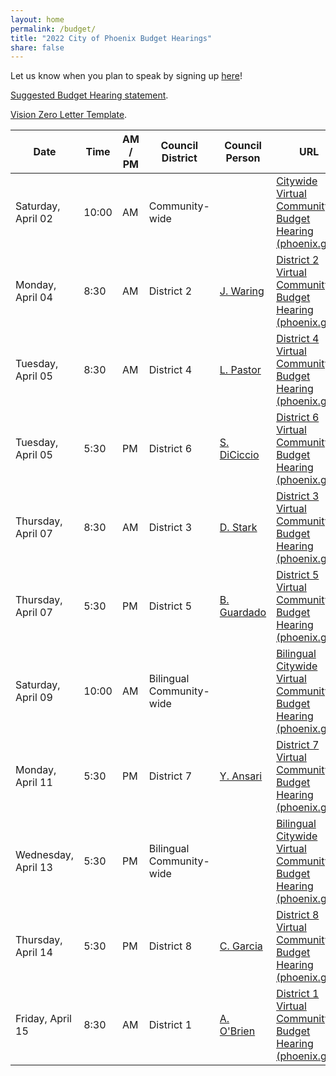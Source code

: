 ```yaml
---
layout: home
permalink: /budget/
title: "2022 City of Phoenix Budget Hearings"
share: false
---
```


Let us know when you plan to speak by signing up [here](https://psp.bike/budget-signup)!

[Suggested Budget Hearing statement](https://docs.google.com/document/d/1y5BgapgFjg5W887LNN4GyK-8MUgiNV0L/edit?usp=sharing&ouid=107533297864897469853&rtpof=true&sd=true).

[Vision Zero Letter Template](https://docs.google.com/document/d/1yssV84Lrab03IETjpSorD1HUeIjSvPtw/edit?usp=sharing&ouid=107533297864897469853&rtpof=true&sd=true).

| Date                | Time  | AM / PM | Council District         | Council Person                                | URL                                                                                                               |
| ------------------- | ----- | ------- | ------------------------ | --------------------------------------------- | ----------------------------------------------------------------------------------------------------------------- |
| Saturday, April 02  | 10:00 | AM      | Community-wide           |                                               | [Citywide Virtual Community Budget Hearing (phoenix.gov)](https://www.phoenix.gov/calendar/budget/4214)           |
| Monday, April 04    | 8:30  | AM      | District 2               | [J. Waring](mailto:council.district.2@phoenix.gov)   | [District 2 Virtual Community Budget Hearing (phoenix.gov)](https://www.phoenix.gov/calendar/budget/4215)         |
| Tuesday, April 05   | 8:30  | AM      | District 4               | [L. Pastor](mailto:council.district.4@phoenix.gov)   | [District 4 Virtual Community Budget Hearing (phoenix.gov)](https://www.phoenix.gov/calendar/budget/4216)         |
| Tuesday, April 05   | 5:30  | PM      | District 6               | [S. DiCiccio](mailto:council.district.6@phoenix.gov) | [District 6 Virtual Community Budget Hearing (phoenix.gov)](https://www.phoenix.gov/calendar/budget/4217)         |
| Thursday, April 07  | 8:30  | AM      | District 3               | [D. Stark](mailto:council.district.3@phoenix.gov)    | [District 3 Virtual Community Budget Hearing (phoenix.gov)](https://www.phoenix.gov/calendar/budget/4218)         |
| Thursday, April 07  | 5:30  | PM      | District 5               | [B. Guardado](mailto:council.district.5@phoenix.gov) | [District 5 Virtual Community Budget Hearing (phoenix.gov)](https://www.phoenix.gov/calendar/budget/4219)         |
| Saturday, April 09  | 10:00 | AM      | Bilingual Community-wide |                                               | [Bilingual Citywide Virtual Community Budget Hearing (phoenix.gov)](https://www.phoenix.gov/calendar/budget/4221) |
| Monday, April 11    | 5:30  | PM      | District 7               | [Y. Ansari](mailto:council.district.7@phoenix.gov)   | [District 7 Virtual Community Budget Hearing (phoenix.gov)](https://www.phoenix.gov/calendar/budget/4222)         |
| Wednesday, April 13 | 5:30  | PM      | Bilingual Community-wide |                                               | [Bilingual Citywide Virtual Community Budget Hearing (phoenix.gov)](https://www.phoenix.gov/calendar/budget/4223) |
| Thursday, April 14  | 5:30  | PM      | District 8               | [C. Garcia](mailto:council.district.8@phoenix.gov)   | [District 8 Virtual Community Budget Hearing (phoenix.gov)](https://www.phoenix.gov/calendar/budget/4224)         |
| Friday, April 15    | 8:30  | AM      | District 1               | [A. O'Brien](mailto:council.district.1@phoenix.gov)  | [District 1 Virtual Community Budget Hearing (phoenix.gov)](https://www.phoenix.gov/calendar/budget/4220)         |

